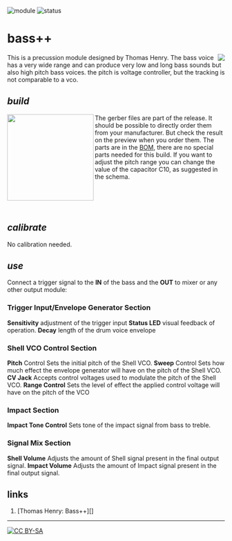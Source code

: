 ![module](https://img.shields.io/badge/module-other-yellow)
![status](https://img.shields.io/badge/status-final-green)

# bass++

This is a precussion module designed by Thomas Henry. <a href="https://spielhuus.github.io/elektrophon/images/BassPPpanel.png"><img align="right" src="https://spielhuus.github.io/elektrophon/images/BassPPpanel_tmb.png"></a>
The bass voice has a very wide range and can produce very low and long bass sounds but also high pitch bass voices. the pitch is voltage controller, but the tracking is not comparable to a vco. 

## *build*

<a href="https://spielhuus.github.io/elektrophon/images/adsr-mount.jpg"><img width="200" align="left" src="https://spielhuus.github.io/elektrophon/images/adsr-mount_tmb.jpg"></a> The gerber files are part of the release. It should be possible to directly order them from your manufacturer. But check the result on the preview when you order them. The parts are in the [BOM](BOM.md), there are no special parts needed for this build. If you want to adjust the pitch range you can change the value of the capacitor C10, as suggested in the schema.<br/><br/><br/><br/><br/>

## *calibrate*

No calibration needed.

## *use*

Connect a trigger signal to the **IN** of the bass and the **OUT** to mixer or any other output module:

### Trigger Input/Envelope Generator Section

**Sensitivity** adjustment of the trigger input
**Status LED**	visual feedback of operation.
**Decay** length of the drum voice envelope

### Shell VCO Control Section

**Pitch** Control	Sets the initial pitch of the Shell VCO.
**Sweep** Control	Sets how much effect the envelope generator will have on the pitch of the Shell VCO.
**CV Jack** Accepts control voltages used to modulate the pitch of the Shell VCO.
**Range Control**	Sets the level of effect the applied control voltage will have on the pitch of the VCO

### Impact Section

**Impact Tone Control**	Sets tone of the impact signal from bass to treble.

### Signal Mix Section

**Shell Volume**	Adjusts the amount of Shell signal present in the final output signal.
**Impact Volume**	Adjusts the amount of Impact signal present in the final output signal.

## links

1) [Thomas Henry: Bass++][]

---
[![CC BY-SA](https://licensebuttons.net/l/by-sa/3.0/88x31.png)](https://creativecommons.org/licenses/by-sa/4.0/)

[1]: http://birthofasynth.com/Thomas_Henry/Pages/Bass_Plus.html
